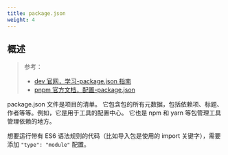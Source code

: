 ```yaml
---
title: package.json
weight: 4
---
```


## 概述

> 参考：
> 
> - [dev 官网，学习-package.json 指南](https://nodejs.dev/learn/the-package-json-guide)
> - [pnpm 官方文档，配置-package.json](https://pnpm.io/package_json)

package.json 文件是项目的清单。 它包含包的所有元数据，包括依赖项、标题、作者等等。例如，它是用于工具的配置中心。 它也是 npm 和 yarn 等包管理工具管理依赖的地方。

想要运行带有 ES6 语法规则的代码（比如导入包是使用的 import 关键字），需要添加 `"type": "module"` 配置。
